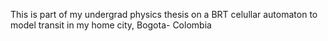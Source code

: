 This is part of my undergrad physics thesis on a BRT celullar automaton to model transit in my home city, Bogota- Colombia
